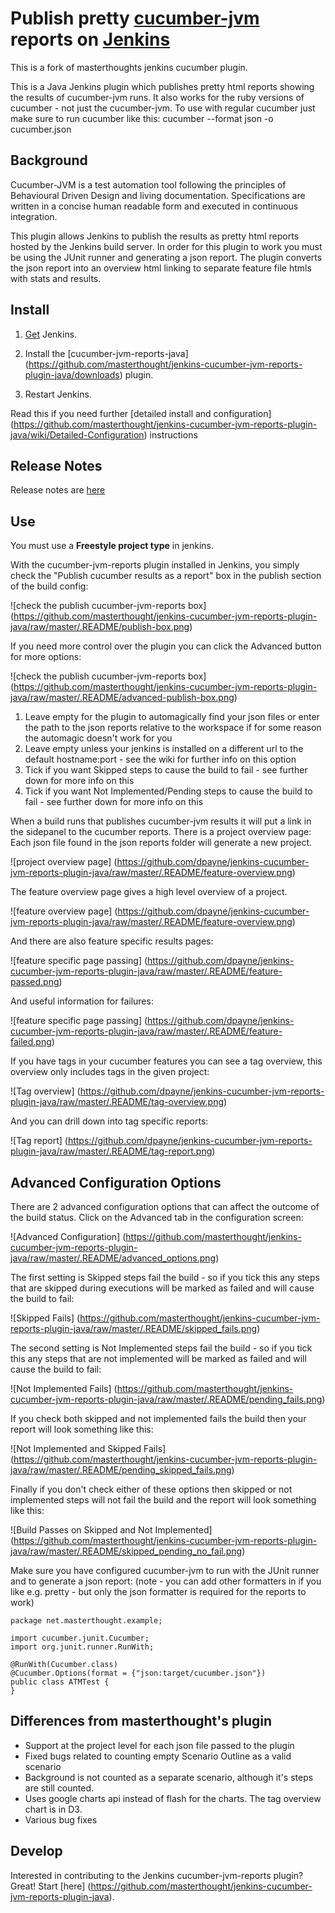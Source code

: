 # Publish pretty [cucumber-jvm](https://github.com/cucumber/cucumber-jvm) reports on [Jenkins](http://jenkins-ci.org/)

This is a fork of masterthoughts jenkins cucumber plugin.

This is a Java Jenkins plugin which publishes pretty html reports showing the results of cucumber-jvm runs. It also works for the ruby versions of cucumber - not just the cucumber-jvm. To use with regular cucumber just make sure to run cucumber like this: cucumber --format json -o cucumber.json

## Background

Cucumber-JVM is a test automation tool following the principles of Behavioural Driven Design and living documentation. Specifications are written in a concise human readable form and executed in continuous integration. 

This plugin allows Jenkins to publish the results as pretty html reports hosted by the Jenkins build server. In order for this plugin to work you must be using the JUnit runner and generating a json report. The plugin converts the json report into an overview html linking to separate feature file htmls with stats and results. 

## Install

1. [Get](https://jenkins-ci.org/) Jenkins.

2. Install the [cucumber-jvm-reports-java]
(https://github.com/masterthought/jenkins-cucumber-jvm-reports-plugin-java/downloads) plugin.

3. Restart Jenkins.

Read this if you need further  [detailed install and configuration]
(https://github.com/masterthought/jenkins-cucumber-jvm-reports-plugin-java/wiki/Detailed-Configuration) instructions 

## Release Notes

Release notes are [here](https://github.com/masterthought/jenkins-cucumber-jvm-reports-plugin-java/wiki/Release-Notes)

## Use
You must use a **Freestyle project type** in jenkins.

With the cucumber-jvm-reports plugin installed in Jenkins, you simply check the "Publish cucumber results as a report" box in the
publish section of the build config:

![check the publish cucumber-jvm-reports box]
(https://github.com/masterthought/jenkins-cucumber-jvm-reports-plugin-java/raw/master/.README/publish-box.png)

If you need more control over the plugin you can click the Advanced button for more options:

![check the publish cucumber-jvm-reports box]
(https://github.com/masterthought/jenkins-cucumber-jvm-reports-plugin-java/raw/master/.README/advanced-publish-box.png)

1. Leave empty for the plugin to automagically find your json files or enter the path to the json reports relative to the workspace if for some reason the automagic doesn't work for you
2. Leave empty unless your jenkins is installed on a different url to the default hostname:port - see the wiki for further info on this option
3. Tick if you want Skipped steps to cause the build to fail - see further down for more info on this
4. Tick if you want Not Implemented/Pending steps to cause the build to fail - see further down for more info on this

When a build runs that publishes cucumber-jvm results it will put a link in the sidepanel to the cucumber reports. There is a project overview page:
Each json file found in the json reports folder will generate a new project.

![project overview page]
(https://github.com/dpayne/jenkins-cucumber-jvm-reports-plugin-java/raw/master/.README/feature-overview.png)


The feature overview page gives a high level overview of a project.

![feature overview page]
(https://github.com/dpayne/jenkins-cucumber-jvm-reports-plugin-java/raw/master/.README/feature-overview.png)

And there are also feature specific results pages:

![feature specific page passing]
(https://github.com/dpayne/jenkins-cucumber-jvm-reports-plugin-java/raw/master/.README/feature-passed.png)

And useful information for failures:

![feature specific page passing]
(https://github.com/dpayne/jenkins-cucumber-jvm-reports-plugin-java/raw/master/.README/feature-failed.png)

If you have tags in your cucumber features you can see a tag overview, this overview only includes tags in the given project:

![Tag overview]
(https://github.com/dpayne/jenkins-cucumber-jvm-reports-plugin-java/raw/master/.README/tag-overview.png)

And you can drill down into tag specific reports:

![Tag report]
(https://github.com/dpayne/jenkins-cucumber-jvm-reports-plugin-java/raw/master/.README/tag-report.png)

## Advanced Configuration Options

There are 2 advanced configuration options that can affect the outcome of the build status. Click on the Advanced tab in the configuration screen:

![Advanced Configuration]
(https://github.com/masterthought/jenkins-cucumber-jvm-reports-plugin-java/raw/master/.README/advanced_options.png)

The first setting is Skipped steps fail the build - so if you tick this any steps that are skipped during executions will be marked as failed and will cause the build to fail:

![Skipped Fails]
(https://github.com/masterthought/jenkins-cucumber-jvm-reports-plugin-java/raw/master/.README/skipped_fails.png)

The second setting is Not Implemented steps fail the build - so if you tick this any steps that are not implemented will be marked as failed and will cause the build to fail:

![Not Implemented Fails]
(https://github.com/masterthought/jenkins-cucumber-jvm-reports-plugin-java/raw/master/.README/pending_fails.png)

If you check both skipped and not implemented fails the build then your report will look something like this:

![Not Implemented and Skipped Fails]
(https://github.com/masterthought/jenkins-cucumber-jvm-reports-plugin-java/raw/master/.README/pending_skipped_fails.png)

Finally if you don't check either of these options then skipped or not implemented steps will not fail the build and the report will look something like this:

![Build Passes on Skipped and Not Implemented]
(https://github.com/masterthought/jenkins-cucumber-jvm-reports-plugin-java/raw/master/.README/skipped_pending_no_fail.png)


Make sure you have configured cucumber-jvm to run with the JUnit runner and to generate a json report: (note - you can add other formatters in if you like e.g. pretty - but only the json formatter is required for the reports to work)

    package net.masterthought.example;

    import cucumber.junit.Cucumber;
    import org.junit.runner.RunWith;

    @RunWith(Cucumber.class)
    @Cucumber.Options(format = {"json:target/cucumber.json"})
    public class ATMTest {
    }

## Differences from masterthought's plugin

* Support at the project level for each json file passed to the plugin
* Fixed bugs related to counting empty Scenario Outline as a valid scenario
* Background is not counted as a separate scenario, although it's steps are still counted.
* Uses google charts api instead of flash for the charts. The tag overview chart is in D3.
* Various bug fixes

## Develop

Interested in contributing to the Jenkins cucumber-jvm-reports plugin?  Great!  Start [here]
(https://github.com/masterthought/jenkins-cucumber-jvm-reports-plugin-java).
